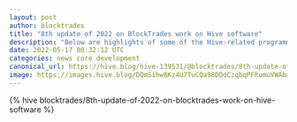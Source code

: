 ```yaml
---
layout: post
author: blocktrades
title: "8th update of 2022 on BlockTrades work on Hive software"
description: "Below are highlights of some of the Hive-related programming issues worked on by the BlockTrades team since my last post."
date: 2022-05-17 00:32:12 UTC
categories: news core development
canonical_url: https://hive.blog/hive-139531/@blocktrades/8th-update-of-2022-on-blocktrades-work-on-hive-software
image: https://images.hive.blog/DQmSihw8Kz4U7TuCQa98DDdCzqbqPFRumuVWAbareiYZW1Z/blocktrades%20update.png
---
```

{% hive blocktrades/8th-update-of-2022-on-blocktrades-work-on-hive-software %}
